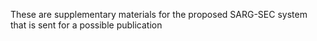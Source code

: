 These are supplementary materials for the proposed SARG-SEC system that is sent for a possible publication
